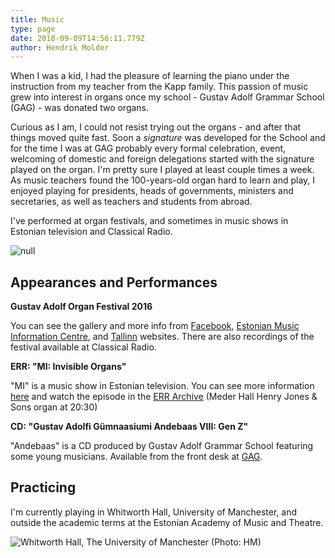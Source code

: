 ```yaml
---
title: Music
type: page
date: 2018-09-09T14:56:11.779Z
author: Hendrik Molder
---
```

When I was a kid, I had the pleasure of learning the piano under the instruction from my teacher from the Kapp family. This passion of music grew into interest in organs once my school - Gustav Adolf Grammar School (GAG) - was donated two organs.

Curious as I am, I could not resist trying out the organs - and after that things moved quite fast. Soon a _signature_ was developed for the School and for the time I was at GAG probably every formal celebration, event, welcoming of domestic and foreign delegations started with the signature played on the organ. I'm pretty sure I played at least couple times a week. As music teachers found the 100-years-old organ hard to learn and play, I enjoyed playing for presidents, heads of governments, ministers and secretaries, as well as teachers and students from abroad.

I've performed at organ festivals, and sometimes in music shows in Estonian television and Classical Radio.

![null](https://ucarecdn.com/32f0514e-46fb-42a9-98dd-9bf4796e0b79/)

## Appearances and Performances

**Gustav Adolf Organ Festival 2016**

You can see the gallery and more info from [Facebook](https://www.facebook.com/gustavadolforganfestival/posts/891033077652369), [Estonian Music Information Centre](https://emic.ee/?sisu=syndmus&mid=209&id=1611&lang=est), and [Tallinn](https://www.tallinn.ee/est/haridus/Tallinna-klaveriopilaste-kontsert-GAG-orelifestivalil-09.06-2) websites. There are also recordings of the festival available at Classical Radio.

**ERR: "MI: Invisible Organs"**

"MI" is a music show in Estonian television. You can see more information [here](https://etv.err.ee/v/kultuurisaated/mi/saated/1cd9d997-db2b-4269-b163-1ff3208edd44/mi-nahtamatud-orelid) and watch the episode in the [ERR Archive](https://arhiiv.err.ee/guid/20151204003949401000300112290E2BA238B440000000792B00000D0F036634) (Meder Hall Henry Jones & Sons organ at 20:30)

**CD: "Gustav Adolfi Gümnaasiumi Andebaas VIII: Gen Z"**

"Andebaas" is a CD produced by Gustav Adolf Grammar School featuring some young musicians. Available from the front desk at [GAG](http://gag.ee).

## Practicing

I'm currently playing in Whitworth Hall, University of Manchester, and outside the academic terms at the Estonian Academy of Music and Theatre.

![Whitworth Hall, The University of Manchester (Photo: HM)](https://ucarecdn.com/fd8e96b7-05f0-497d-89e9-841f3486d8b8/-/crop/1080x1180/0,178/-/preview/)
